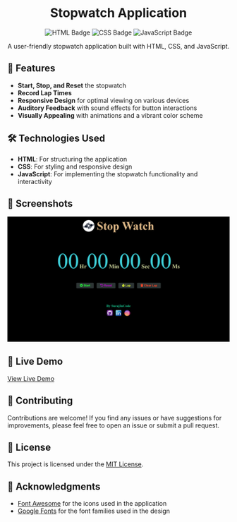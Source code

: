 <h1 align="center">Stopwatch Application</h1>

<p align="center">
  <img src="https://img.shields.io/badge/HTML-E34F26?style=for-the-badge&logo=html5&logoColor=white" alt="HTML Badge">
  <img src="https://img.shields.io/badge/CSS-1572B6?style=for-the-badge&logo=css3&logoColor=white" alt="CSS Badge">
  <img src="https://img.shields.io/badge/JavaScript-F7DF1E?style=for-the-badge&logo=javascript&logoColor=black" alt="JavaScript Badge">
</p>

<p align="center">
  A user-friendly stopwatch application built with HTML, CSS, and JavaScript.
</p>

## 🚀 Features

- **Start, Stop, and Reset** the stopwatch
- **Record Lap Times**
- **Responsive Design** for optimal viewing on various devices
- **Auditory Feedback** with sound effects for button interactions
- **Visually Appealing** with animations and a vibrant color scheme

## 🛠️ Technologies Used

- **HTML**: For structuring the application
- **CSS**: For styling and responsive design
- **JavaScript**: For implementing the stopwatch functionality and interactivity

## 🌟 Screenshots

![Stopwatch Screenshot](data/forreadme.png)

## 🔗 Live Demo

[View Live Demo](https://surajincodewd02.netlify.app/)

## 🤝 Contributing

Contributions are welcome! If you find any issues or have suggestions for improvements, please feel free to open an issue or submit a pull request.

## 📄 License

This project is licensed under the [MIT License](LICENSE).

## 🙏 Acknowledgments

- [Font Awesome](https://fontawesome.com/) for the icons used in the application
- [Google Fonts](https://fonts.google.com/) for the font families used in the design
